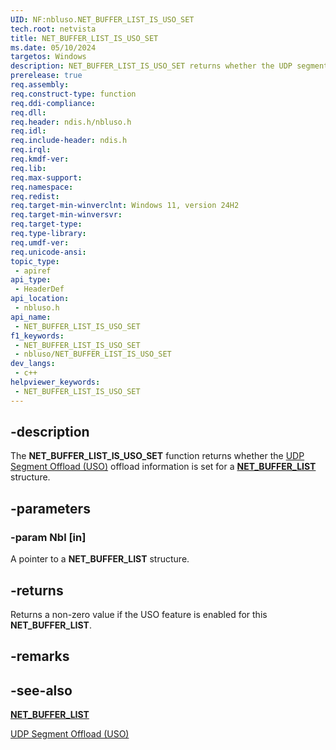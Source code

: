 ```yaml
---
UID: NF:nbluso.NET_BUFFER_LIST_IS_USO_SET
tech.root: netvista
title: NET_BUFFER_LIST_IS_USO_SET
ms.date: 05/10/2024
targetos: Windows
description: NET_BUFFER_LIST_IS_USO_SET returns whether the UDP segment offload (USO) offload information is set for a NET_BUFFER_LIST structure.
prerelease: true
req.assembly: 
req.construct-type: function
req.ddi-compliance: 
req.dll: 
req.header: ndis.h/nbluso.h
req.idl: 
req.include-header: ndis.h
req.irql: 
req.kmdf-ver: 
req.lib: 
req.max-support: 
req.namespace: 
req.redist: 
req.target-min-winverclnt: Windows 11, version 24H2
req.target-min-winversvr: 
req.target-type: 
req.type-library: 
req.umdf-ver: 
req.unicode-ansi: 
topic_type:
 - apiref
api_type:
 - HeaderDef
api_location:
 - nbluso.h
api_name:
 - NET_BUFFER_LIST_IS_USO_SET
f1_keywords:
 - NET_BUFFER_LIST_IS_USO_SET
 - nbluso/NET_BUFFER_LIST_IS_USO_SET
dev_langs:
 - c++
helpviewer_keywords:
 - NET_BUFFER_LIST_IS_USO_SET
---
```


## -description

The **NET_BUFFER_LIST_IS_USO_SET** function returns whether the [UDP Segment Offload (USO)](/windows-hardware/drivers/network/udp-segmentation-offload-uso-) offload information is set for a [**NET_BUFFER_LIST**](../nbl/ns-nbl-net_buffer_list.md) structure.

## -parameters

### -param Nbl [in]

A pointer to a **NET_BUFFER_LIST** structure.

## -returns

Returns a non-zero value if the USO feature is enabled for this **NET_BUFFER_LIST**.

## -remarks

## -see-also

[**NET_BUFFER_LIST**](../nbl/ns-nbl-net_buffer_list.md)

[UDP Segment Offload (USO)](/windows-hardware/drivers/network/udp-segmentation-offload-uso-)
